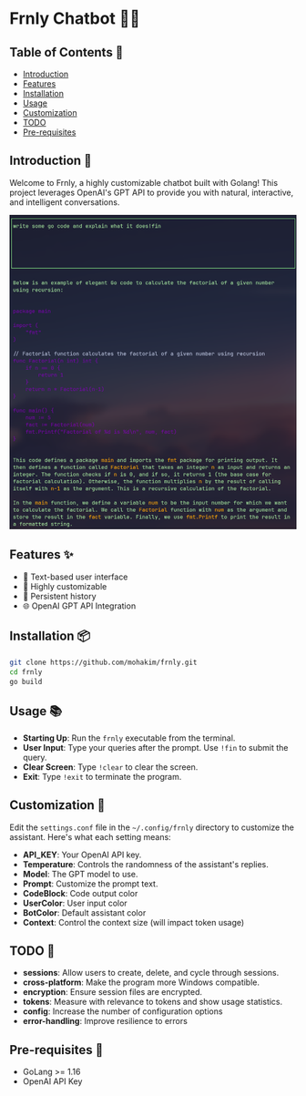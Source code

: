 # Frnly Chatbot 🤖💬

## Table of Contents 📝
- [Introduction](##introduction)
- [Features](##features)
- [Installation](##installation)
- [Usage](##usage)
- [Customization](##customization)
- [TODO](##todo)
- [Pre-requisites](##pre-requisites)

## Introduction 🌟
Welcome to Frnly, a highly customizable chatbot built with Golang! This project leverages OpenAI's GPT API to provide you with natural, interactive, and intelligent conversations.

![Demo](assets/screenshot.png)

## Features ✨

- 📝 Text-based user interface
- 🎨 Highly customizable
- 💾 Persistent history
- 🌐 OpenAI GPT API Integration
  
## Installation 📦
```bash
git clone https://github.com/mohakim/frnly.git
cd frnly
go build
```
## Usage 📚

- **Starting Up**: Run the `frnly` executable from the terminal.
- **User Input**: Type your queries after the prompt. Use `!fin` to submit the query.
- **Clear Screen**: Type `!clear` to clear the screen.
- **Exit**: Type `!exit` to terminate the program.

## Customization 🌈

Edit the `settings.conf` file in the `~/.config/frnly` directory to customize the assistant. Here's what each setting means:

- **API_KEY**: Your OpenAI API key.
- **Temperature**: Controls the randomness of the assistant's replies.
- **Model**: The GPT model to use.
- **Prompt**: Customize the prompt text.
- **CodeBlock**: Code output color
- **UserColor**: User input color
- **BotColor**: Default assistant color
- **Context**: Control the context size (will impact token usage)

## TODO 📝

- **sessions**: Allow users to create, delete, and cycle through sessions.
- **cross-platform**: Make the program more Windows compatible.
- **encryption**: Ensure session files are encrypted.
- **tokens**: Measure with relevance to tokens and show usage statistics.
- **config**: Increase the number of configuration options
- **error-handling**: Improve resilience to errors

## Pre-requisites 📜

- GoLang >= 1.16
- OpenAI API Key
